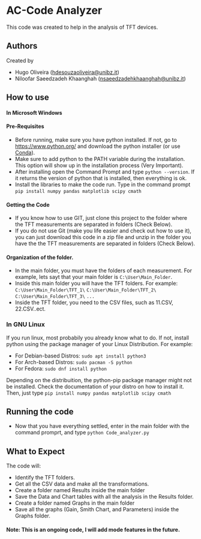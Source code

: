 # AC-Code Analyzer

This code was created to help in the analysis of TFT devices. 

## Authors

Created by 
- Hugo Oliveira (hdesouzaoliveira@unibz.it)
- Niloofar Saeedzadeh Khaanghah (nsaeedzadehkhaanghah@unibz.it)

## How to use 

#### In Microsoft Windows

#### Pre-Requisites

- Before running, make sure you have python installed. If not, go to https://www.python.org/ and download the python installer (or use [Conda](https://www.anaconda.com/download)). 
- Make sure to add python to the PATH variable during the installation. This option will show up in the installation process (Very Important).
- After installing open the Command Prompt and type `python --version`. If it returns the version of python that is installed, then everything is ok.
- Install the libraries to make the code run. Type in the command prompt `pip install numpy pandas matplotlib scipy cmath`

#### Getting the Code

- If you know how to use GIT, just clone this project to the folder where the TFT measurements are separated in folders (Check Below).
- If you do not use Git (make you life easier and check out how to use it), you can just download this code in a zip file and unzip in the folder you have the the TFT measurements are separated in folders (Check Below).

#### Organization of the folder. 

- In the main folder, you must have the folders of each measurement. For example, lets sayt that your main folder is `C:\User\Main_Folder`. 
- Inside this main folder you will have the TFT folders. For example:
 `C:\User\Main_Folder\TFT_1\`
 `C:\User\Main_Folder\TFT_2\`
 `C:\User\Main_Folder\TFT_3\`
`...` 
- Inside the TFT folder, you need to the CSV files, such as 11.CSV, 22.CSV..ect.
### In GNU Linux

If you run linux, most probabily you already know what to do. If not, install python using the package manager of your Linux Distribution.
For example:
- For Debian-based Distros:
`sudo apt install python3`
- For Arch-based Distros:
`sudo pacman -S python`
- For Fedora:
`sudo dnf install python`

Depending on the distribuition, the python-pip package manager might not be installed. Check the documentation of your distro on how to install it. Then, just type `pip install numpy pandas matplotlib scipy cmath`

## Running the code 
 -  Now that you have everything settled, enter in the main folder with the command promprt, and type `python Code_analyzer.py`

## What to Expect
The code will: 
- Identify the TFT folders.
- Get all the CSV data and make all the transformations.
- Create a folder named Results inside the main folder 
- Save the Data and Chart tables with all the analysis in the Results folder.
- Create a folder named Graphs in the main folder 
- Save all the graphs (Gain, Smith Chart, and Parameters) inside the Graphs folder.

#### Note: This is an ongoing code, I will add mode features in the future.
